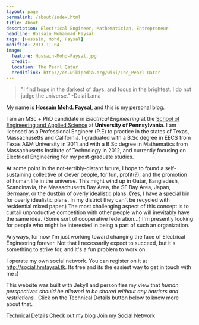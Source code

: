 ```yaml
---
layout: page
permalink: /about/index.html
title: About
description: Electrical Engineer, Mathematician, Entrepreneur
headline: Hossain Mohammad Faysal
tags: [Hossain, Mohd, Faysal]
modified: 2013-11-04
image:
  feature: Hossain-Mohd-Faysal.jpg
  credit: 
  location: The Pearl Qatar
  creditlink: http://en.wikipedia.org/wiki/The_Pearl-Qatar
---
```


>"I find hope in the darkest of days, and focus in the brightest. I do not judge the universe."
-Dalai Lama

My name is **Hossain Mohd. Faysal**, and this is my personal blog.  

I am an MSc + PhD candidate in *Electrical Engineering* at the [School of Engineering and Applied Science](http://www.seas.upenn.edu/) at **University of Pennsylvania**. I am licensed as a Professional Engineer (P.E) to practice in the states of Texas, Massachusetts and California. I graduated with a B.Sc degree in EECS from Texas A&M University in 2011 and with a B.Sc degree in Mathematics from Massachusetts Institute of Technology in 2012, and currently focusing on Electrical Engineering for my post-graduate studies.

At some point in the not-terribly-distant future, I hope to found a self-sustaining collective of clever people, for fun, profit(?), and the promotion of human life in the universe. This might wind up in Qatar, Bangladesh, Scandinavia, the Massachusetts Bay Area, the SF Bay Area, Japan, Germany, or the dustbin of overly idealistic plans. (Yes, I have a special bin for overly idealistic plans. In my district they can't be recycled with residential mixed paper.) The most challenging aspect of this concept is to curtail unproductive competition with other people who will inevitably have the same idea. (Some sort of cooperative federation...) I'm presently looking for people who might be interested in being a part of such an organization.

Anyways, for now I'm just working toward changing the face of Electrical Engineering forever. Not that I necessarily expect to succeed, but it's something to strive for, and it's a fun problem to work on.  

I operate my own social network. You can register on it at http://social.hmfaysal.tk. Its free and its the easiest way to get in touch with me :)  

This website was built with Jekyll and personifies my view that *human perspectives should be allowed to be shared without any barriers and restrictions.*. Click on the Technical Details button below to know more about that.  

<a markdown="0" href="{{ site.url }}/technical-details" class="btn">Technical Details</a> <a markdown="0" href="{{ site.url }}" class="btn">Check out my blog</a> <a markdown="0" href="http://social.hmfaysal.tk/" class="btn">Join my Social Network</a>
